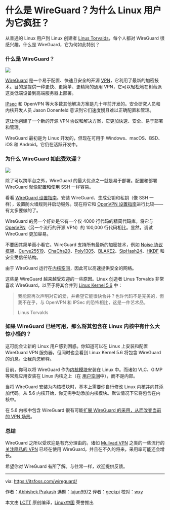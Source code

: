 [#]: collector: (lujun9972)
[#]: translator: (geekpi)
[#]: reviewer: (wxy)
[#]: publisher: (wxy)
[#]: url: (https://linux.cn/article-11916-1.html)
[#]: subject: (What is WireGuard? Why Linux Users Going Crazy Over it?)
[#]: via: (https://itsfoss.com/wireguard/)
[#]: author: (Abhishek Prakash https://itsfoss.com/author/abhishek/)

什么是 WireGuard？为什么 Linux 用户为它疯狂？
======

从普通的 Linux 用户到 Linux 创建者 [Linus Torvalds][1]，每个人都对 WireGuard 很感兴趣。什么是 WireGuard，它为何如此特别？

### 什么是 WireGuard？

![][2]

[WireGuard][3] 是一个易于配置、快速且安全的开源 [VPN][4]，它利用了最新的加密技术。目的是提供一种更快、更简单、更精简的通用 VPN，它可以轻松地在树莓派这类低端设备到高端服务器上部署。

[IPsec][5] 和 OpenVPN 等大多数其他解决方案是几十年前开发的。安全研究人员和内核开发人员 Jason Donenfeld 意识到它们速度慢且难以正确配置和管理。

这让他创建了一个新的开源 VPN 协议和解决方案，它更加快速、安全、易于部署和管理。

WireGuard 最初是为 Linux 开发的，但现在可用于 Windows、macOS、BSD、iOS 和 Android。它仍在活跃开发中。

### 为什么 WireGuard 如此受欢迎？

![][6]

除了可以跨平台之外，WireGuard 的最大优点之一就是易于部署。配置和部署 WireGuard 就像配置和使用 SSH 一样容易。

看看 [WireGuard 设置指南][7]。安装 WireGuard、生成公钥和私钥（像 SSH 一样），设置防火墙规则并启动服务。现在将它和 [OpenVPN 设置指南][8]进行比较——有太多要做的了。

WireGuard 的另一个好处是它有一个仅 4000 行代码的精简代码库。将它与 [OpenVPN][9]（另一个流行的开源 VPN）的 100,000 行代码相比。显然，调试 WireGuard 更加容易。

不要因其简单而小看它。WireGuard 支持所有最新的加密技术，例如 [Noise 协议框架][10]、[Curve25519][11]、[ChaCha20][12]、[Poly1305][13]、[BLAKE2][14]、[SipHash24][15]、[HKDF][16] 和安全受信任结构。

由于 WireGuard 运行在[内核空间][17]，因此可以高速提供安全的网络。

这些是 WireGuard 越来越受欢迎的一些原因。Linux 创造者 Linus Torvalds 非常喜欢 WireGuard，以至于将其合并到 [Linux Kernel 5.6][18] 中：

> 我能否再次声明对它的爱，并希望它能很快合并？也许代码不是完美的，但我不在乎，与 OpenVPN 和 IPSec 的恐怖相比，这是一件艺术品。
>
> Linus Torvalds

### 如果 WireGuard 已经可用，那么将其包含在 Linux 内核中有什么大惊小怪的？

这可能会让新的 Linux 用户感到困惑。你知道可以在 Linux 上安装和配置 WireGuard VPN 服务器，但同时也会看到 Linux Kernel 5.6 将包含 WireGuard 的消息。让我向您解释。

目前，你可以将 WireGuard 作为[内核模块][19]安装在 Linux 中。而诸如 VLC、GIMP 等常规应用安装在 Linux 内核之上（在 [用户空间][20]中），而不是内部。

当将 WireGuard 安装为内核模块时，基本上需要你自行修改 Linux 内核并向其添加代码。从 5.6 内核开始，你无需手动添加内核模块。默认情况下它将包含在内核中。

在 5.6 内核中包含 WireGuard 很有可能[扩展 WireGuard 的采用，从而改变当前的 VPN 场景][21]。

### 总结

WireGuard 之所以受欢迎是有充分理由的。诸如 [Mullvad VPN][23] 之类的一些流行的[关注隐私的 VPN][22] 已经在使用 WireGuard，并且在不久的将来，采用率可能还会增长。

希望你对 WireGuard 有所了解。与往常一样，欢迎提供反馈。

--------------------------------------------------------------------------------

via: https://itsfoss.com/wireguard/

作者：[Abhishek Prakash][a]
选题：[lujun9972][b]
译者：[geekpi](https://github.com/geekpi)
校对：[wxy](https://github.com/wxy)

本文由 [LCTT](https://github.com/LCTT/TranslateProject) 原创编译，[Linux中国](https://linux.cn/) 荣誉推出

[a]: https://itsfoss.com/author/abhishek/
[b]: https://github.com/lujun9972
[1]: https://itsfoss.com/linus-torvalds-facts/
[2]: https://i0.wp.com/itsfoss.com/wp-content/uploads/2020/02/wireguard.png?ssl=1
[3]: https://www.wireguard.com/
[4]: https://en.wikipedia.org/wiki/Virtual_private_network
[5]: https://en.wikipedia.org/wiki/IPsec
[6]: https://i1.wp.com/itsfoss.com/wp-content/uploads/2020/02/wireguard-logo.png?ssl=1
[7]: https://www.linode.com/docs/networking/vpn/set-up-wireguard-vpn-on-ubuntu/
[8]: https://www.digitalocean.com/community/tutorials/how-to-set-up-an-openvpn-server-on-ubuntu-16-04
[9]: https://openvpn.net/
[10]: https://noiseprotocol.org/
[11]: https://cr.yp.to/ecdh.html
[12]: https://cr.yp.to/chacha.html
[13]: https://cr.yp.to/mac.html
[14]: https://blake2.net/
[15]: https://131002.net/siphash/
[16]: https://eprint.iacr.org/2010/264
[17]: http://www.linfo.org/kernel_space.html
[18]: https://itsfoss.com/linux-kernel-5-6/
[19]: https://wiki.archlinux.org/index.php/Kernel_module
[20]: http://www.linfo.org/user_space.html
[21]: https://www.zdnet.com/article/vpns-will-change-forever-with-the-arrival-of-wireguard-into-linux/
[22]: https://itsfoss.com/best-vpn-linux/
[23]: https://mullvad.net/en/
